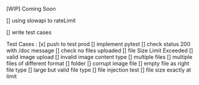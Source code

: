 [WIP] Coming Soon

[] using slowapi to rateLimit 

[] write test cases



Test Cases : 
[x] push to test prod
[] implement pytest
[] check status 200 with /doc message
[] check no files uploaded 
[] file Size Limit Exceeded
[] valid image upload
[] invalid image content type
[] multiple files 
[] multiple files of different format 
[] folder 
[] corrupt image file
[] empty file as right file type
[] large but valid file type
[] file injection test
[] file size exactly at limit
